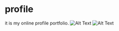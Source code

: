 # profile
it is my online profile portfolio.
![Alt Text](path_to_your_photo)
![Alt Text](path_to_your_photo)

